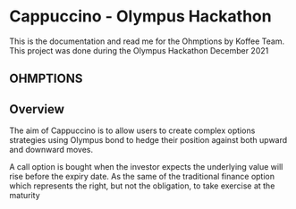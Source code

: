# Cappuccino - Olympus Hackathon

This is the documentation and read me for the Ohmptions by Koffee Team.
This project was done during the Olympus Hackathon December 2021

## OHMPTIONS

## Overview

The aim of Cappuccino is to allow users to create complex options strategies using Olympus bond to hedge their position against both upward and downward moves.

A call option is bought when the investor expects the underlying value will rise before the expiry date. As the same of the traditional finance option which represents the right, but not the obligation, to take exercise at the maturity

